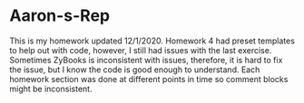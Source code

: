 # Aaron-s-Rep
This is my homework updated 12/1/2020. Homework 4 had preset templates to help out with code, however, I still had issues with the last exercise. Sometimes ZyBooks is inconsistent with issues, therefore, it is hard to fix the issue, but I know the code is good enough to understand. Each homework section was done at different points in time so comment blocks might be inconsistent.
